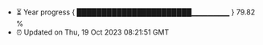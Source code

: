 - ⏳ Year progress { ███████████████████████▁▁▁▁▁▁▁ } 79.82 %
- ⏰ Updated on Thu, 19 Oct 2023 08:21:51 GMT

